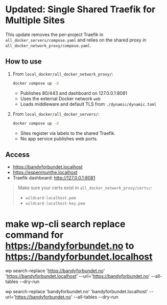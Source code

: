 # Updated: Single Shared Traefik for Multiple Sites

This update removes the per-project Traefik in `all_docker_servers/compose.yaml` and relies on the shared proxy in `all_docker_network_proxy/compose.yaml`.

## How to use

1. From `local_docker/all_docker_network_proxy/`:

    ```bash
    docker compose up -d
    ```

    - Publishes 80/443 and dashboard on 127.0.0.1:8081
    - Uses the external Docker network `web`
    - Loads middleware and default TLS from `./dynamic/dynamic.toml`

2. From `local_docker/all_docker_servers/`:

    ```bash
    docker compose up -d
    ```

    - Sites register via labels to the shared Traefik.
    - No app service publishes web ports.

## Access

-   https://bandyforbundet.localhost
-   https://espenmunthe.localhost
-   Traefik dashboard: http://127.0.0.1:8081

> Make sure your certs exist in `all_docker_network_proxy/certs/`:
>
> -   `wildcard-localhost.pem`
> -   `wildcard-localhost-key.pem`

#

# make wp-cli search replace command for https://bandyforbundet.no to https://bandyforbundet.localhost

wp search-replace 'https://bandyforbundet.no' 'https://bandyforbundet.localhost' --url='https://bandyforbundet.no' --all-tables --dry-run

wp search-replace 'bandyforbundet.no' 'bandyforbundet.localhost' --url='https://bandyforbundet.no' --all-tables --dry-run
